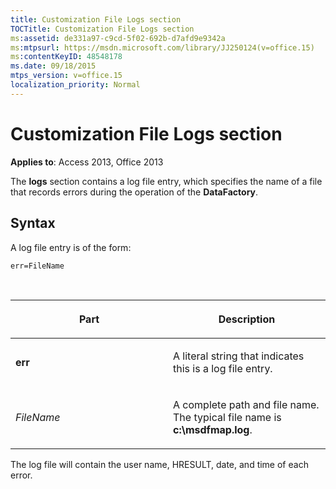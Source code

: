 ```yaml
---
title: Customization File Logs section
TOCTitle: Customization File Logs section
ms:assetid: de331a97-c9cd-5f02-692b-d7afd9e9342a
ms:mtpsurl: https://msdn.microsoft.com/library/JJ250124(v=office.15)
ms:contentKeyID: 48548178
ms.date: 09/18/2015
mtps_version: v=office.15
localization_priority: Normal
---
```


# Customization File Logs section

**Applies to**: Access 2013, Office 2013

The **logs** section contains a log file entry, which specifies the name of a file that records errors during the operation of the **DataFactory**.

## Syntax

A log file entry is of the form:

`err=FileName`

<br/>

<table>
<colgroup>
<col style="width: 50%" />
<col style="width: 50%" />
</colgroup>
<thead>
<tr class="header">
<th><p>Part</p></th>
<th><p>Description</p></th>
</tr>
</thead>
<tbody>
<tr class="odd">
<td><p><strong>err</strong></p></td>
<td><p>A literal string that indicates this is a log file entry.</p></td>
</tr>
<tr class="even">
<td><p><em>FileName</em></p></td>
<td><p>A complete path and file name. The typical file name is <strong>c:\msdfmap.log</strong>.</p></td>
</tr>
</tbody>
</table>


The log file will contain the user name, HRESULT, date, and time of each error.

